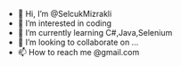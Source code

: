 - 👋 Hi, I’m @SelcukMizrakli
- 👀 I’m interested in coding
- 🌱 I’m currently learning C#,Java,Selenium
- 💞️ I’m looking to collaborate on ...
- 📫 How to reach me @gmail.com

<!---
SelcukMizrakli/SelcukMizrakli is a ✨ special ✨ repository because its `README.md` (this file) appears on your GitHub profile.
You can click the Preview link to take a look at your changes.
--->
